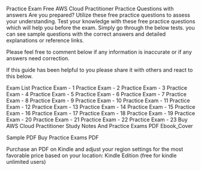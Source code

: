 Practice Exam
Free AWS Cloud Practitioner Practice Questions with answers
Are you prepared? Utilize these free practice questions to assess your understanding. Test your knowledge with these free practice questions which will help you before the exam. Simply go through the below tests. you can see sample questions with the correct answers and detailed explanations or reference links.

Please feel free to comment below if any information is inaccurate or if any answers need correction.

If this guide has been helpful to you please share it with others and react to this below.

Exam List
Practice Exam - 1
Practice Exam - 2
Practice Exam - 3
Practice Exam - 4
Practice Exam - 5
Practice Exam - 6
Practice Exam - 7
Practice Exam - 8
Practice Exam - 9
Practice Exam - 10
Practice Exam - 11
Practice Exam - 12
Practice Exam - 13
Practice Exam - 14
Practice Exam - 15
Practice Exam - 16
Practice Exam - 17
Practice Exam - 18
Practice Exam - 19
Practice Exam - 20
Practice Exam - 21
Practice Exam - 22
Practice Exam - 23
Buy AWS Cloud Practitioner Study Notes And Practice Exams PDF
Ebook_Cover

Sample PDF       Buy Practice Exams PDF      

Purchase an PDF on Kindle and adjust your region settings for the most favorable price based on your location: Kindle Edition (free for kindle unlimited users)
